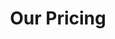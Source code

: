 ---
title: "Our Pricing"
description: "Get your online presence at market competitive prices, with maintenance support"
bg_image: "images/portfolio.jpg"
layout: "pricing"
draft: false

################################ pricing ################################
pricing:
  enable : true
  pricing_table:
  # pricing table loop
  - name : "Basic"
    price: "$99"
    content : "Perfect for single freelancers who work by themselves"
    link : "#"
    services:
    - ~~Domain & Hosting~~
    - Custom URL Only i.e. goonline.dev/yourname
    - SSL Certificate
    - Content Upload
    - Theme Installation
    - Responsive Design
    - Resume/Portfolio/Landing
      
  # pricing table loop
  - name : "Premium"
    price: "$199"
    content : "Suitable for small businesses with up to 5 employees"
    link : "#"
    services:
    - Domain & Hosting (Cloud Based)
    - Custom Domain Name
    - SSL Certificate
    - Content Upload
    - Theme Installation
    - Responsive Design
    - Upto 5 Pages
    - Premium Theme Installation*
    - Plugins/Extensions
    - Social Media Integrations
    - ~~Ecommerce Integrations~~
    - ~~Products Upload~~
    - ~~Uptime Monitor~~
    - ~~Weekly Backup & Updates~~
    - 3 Revisions
      
  # pricing table loop
  - name : "Advance"
    price: "$299"
    content : "Suitable for large businesses with unlimited employees"
    link : "#"
    services:
    - Domain & Hosting (Cloud Based)
    - Custom Domain Name
    - SSL Certificate
    - Content Upload
    - Theme Installation
    - Responsive Design
    - Upto 10 Pages
    - Premium Theme Installation
    - Plugins/Extensions
    - Social Media Integrations
    - Ecommerce Integrations
    - 30 Products Upload
    - Uptime Monitor
    - Weekly Backup & Updates
    - 7 Revisions
        
############################# call to action #################################
cta:
  enable : true
  # call to action content comes from "_index.md"
---